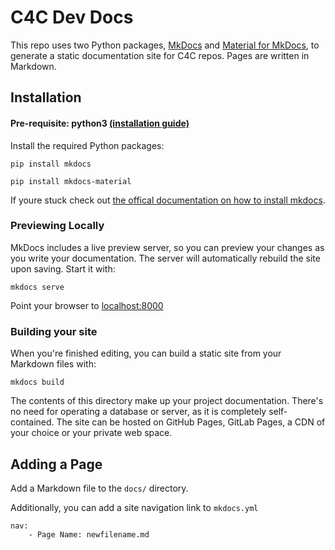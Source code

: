 # C4C Dev Docs

This repo uses two Python packages, [MkDocs](https://www.mkdocs.org/) and [Material for MkDocs](https://squidfunk.github.io/mkdocs-material/getting-started/), to generate a static documentation site for C4C repos. Pages are written in Markdown.

## Installation 

#### Pre-requisite: python3 [(installation guide)](https://realpython.com/installing-python/)

Install the required Python packages: 

```
pip install mkdocs

pip install mkdocs-material
```

If youre stuck check out [the offical documentation on how to install mkdocs](https://www.mkdocs.org/#installation).

### Previewing Locally

MkDocs includes a live preview server, so you can preview your changes as you write your documentation. The server will automatically rebuild the site upon saving. Start it with: 
```
mkdocs serve
```

Point your browser to [localhost:8000](http://localhost:8000/)

### Building your site
When you're finished editing, you can build a static site from your Markdown files with:
```
mkdocs build
```

The contents of this directory make up your project documentation. There's no need for operating a database or server, as it is completely self-contained. The site can be hosted on GitHub Pages, GitLab Pages, a CDN of your choice or your private web space.

## Adding a Page

Add a Markdown file to the `docs/` directory. 

Additionally, you can add a site navigation link to `mkdocs.yml`

```
nav:
    - Page Name: newfilename.md
```